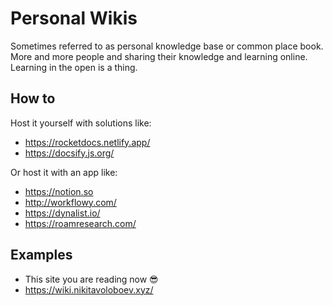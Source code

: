# Personal Wikis

Sometimes referred to as personal knowledge base or common place book. More and more people and sharing their knowledge and learning online. Learning in the open is a thing.

## How to

Host it yourself with solutions like:
- https://rocketdocs.netlify.app/
- https://docsify.js.org/

Or host it with an app like:
- https://notion.so
- http://workflowy.com/
- https://dynalist.io/
- https://roamresearch.com/

## Examples
- This site you are reading now 😎
- https://wiki.nikitavoloboev.xyz/

